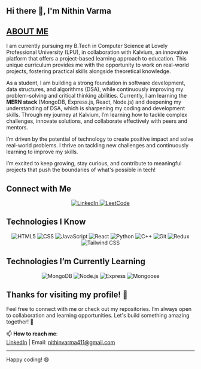 ## Hi there 👋, I'm Nithin Varma

## **<u>ABOUT ME</u>**

I am currently pursuing my B.Tech in Computer Science at Lovely Professional University (LPU), in collaboration with Kalvium, an innovative platform that offers a project-based learning approach to education. This unique curriculum provides me with the opportunity to work on real-world projects, fostering practical skills alongside theoretical knowledge.

As a student, I am building a strong foundation in software development, data structures, and algorithms (DSA), while continuously improving my problem-solving and critical thinking abilities. Currently, I am learning the **MERN stack** (MongoDB, Express.js, React, Node.js) and deepening my understanding of DSA, which is sharpening my coding and development skills. Through my journey at Kalvium, I’m learning how to tackle complex challenges, innovate solutions, and collaborate effectively with peers and mentors.

I’m driven by the potential of technology to create positive impact and solve real-world problems. I thrive on tackling new challenges and continuously learning to improve my skills.

I’m excited to keep growing, stay curious, and contribute to meaningful projects that push the boundaries of what's possible in tech!

## Connect with Me

<div align="center">
  <a href="https://www.linkedin.com/in/nithin-varma-58a605326" target="_blank">
    <img src="https://img.shields.io/badge/LinkedIn-%230077B5?style=for-the-badge&logo=linkedin&logoColor=white" alt="LinkedIn" />
  </a>
  <a href="https://leetcode.com/u/nithinvarma411/" target="_blank">
    <img src="https://img.shields.io/badge/LeetCode-%23FFA116?style=for-the-badge&logo=LeetCode&logoColor=white" alt="LeetCode" />
  </a>
</div>

## Technologies I Know

<div align="center">
  <img src="https://img.shields.io/badge/HTML5-%23E34F26?style=for-the-badge&logo=html5&logoColor=white" alt="HTML5" />
  <img src="https://img.shields.io/badge/CSS-%231572B6?style=for-the-badge&logo=css3&logoColor=white" alt="CSS" />
  <img src="https://img.shields.io/badge/JavaScript-%23F7DF1E?style=for-the-badge&logo=javascript&logoColor=black" alt="JavaScript" />
  <img src="https://img.shields.io/badge/React-%2361DAFB?style=for-the-badge&logo=react&logoColor=black" alt="React" />
  <img src="https://img.shields.io/badge/Python-%233776AB?style=for-the-badge&logo=python&logoColor=white" alt="Python" />
  <img src="https://img.shields.io/badge/C%2B%2B-%2300599C?style=for-the-badge&logo=c%2B%2B&logoColor=white" alt="C++" />
  <img src="https://img.shields.io/badge/Git-%23F1502F?style=for-the-badge&logo=git&logoColor=white" alt="Git" />
  <img src="https://img.shields.io/badge/Redux-%23593d88?style=for-the-badge&logo=redux&logoColor=white" alt="Redux" />
  <img src="https://img.shields.io/badge/TailwindCSS-%2338B2AC?style=for-the-badge&logo=tailwind-css&logoColor=white" alt="Tailwind CSS" />
</div>

## Technologies I’m Currently Learning

<div align="center">
  <img src="https://img.shields.io/badge/MongoDB-%2347A248?style=for-the-badge&logo=mongodb&logoColor=white" alt="MongoDB" />
  <img src="https://img.shields.io/badge/Node.js-%2361DAFB?style=for-the-badge&logo=node.js&logoColor=white" alt="Node.js" />
  <img src="https://img.shields.io/badge/Express-%23404d59?style=for-the-badge&logo=express&logoColor=white" alt="Express" />
  <img src="https://img.shields.io/badge/Mongoose-%2300B1A7?style=for-the-badge&logo=mongoose&logoColor=white" alt="Mongoose" />
</div>

## Thanks for visiting my profile! 🙏

Feel free to connect with me or check out my repositories. I’m always open to collaboration and learning opportunities. Let's build something amazing together! 🚀

📫 **How to reach me**:  
[LinkedIn](https://www.linkedin.com/in/nithin-varma-58a605326/) | Email: [nithinvarma411@gmail.com](mailto:nithinvarma411@gmail.com)

---

Happy coding! 😄
